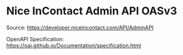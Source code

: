 # Nice InContact Admin API OASv3

Source: https://developer.niceincontact.com/API/AdminAPI

OpenAPI Specification: https://oai.github.io/Documentation/specification.html
